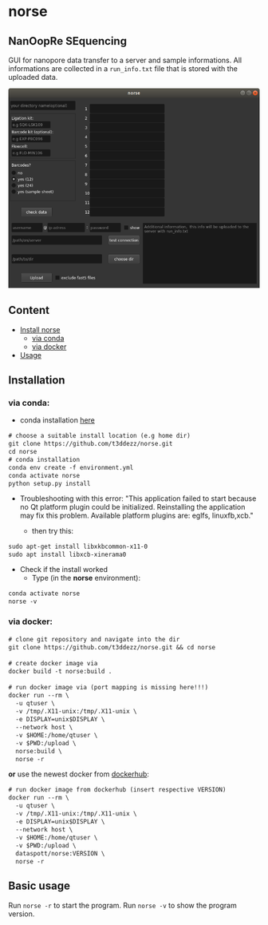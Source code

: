 # norse

##  **N**an**O**op**R**e **SE**quencing 
GUI for nanopore data transfer to a server and sample informations. All informations are collected in a `run_info.txt` file that is stored with the uploaded data.

![screen](data/interface.png)

## Content
  * [Install norse](#installation)
    * [via conda](#via-conda:)
    * [via docker](#via-docker:)
  * [Usage](#basic-usage)


## Installation
### via conda:
+ conda installation [here](https://docs.conda.io/en/latest/miniconda.html#system-requirements)

```shell=
# choose a suitable install location (e.g home dir)
git clone https://github.com/t3ddezz/norse.git
cd norse
# conda installation
conda env create -f environment.yml
conda activate norse
python setup.py install
````

* Troubleshooting with this error: "This application failed to start
because no Qt platform plugin could be initialized. 
Reinstalling the application may fix this problem.
Available platform plugins are: eglfs, linuxfb,xcb."

  * then try this:

```shell=
sudo apt-get install libxkbcommon-x11-0
sudo apt install libxcb-xinerama0
``` 


* Check if the install worked
  * Type (in the <strong>norse</strong> environment):

```
conda activate norse
norse -v
```

### via docker:
```
# clone git repository and navigate into the dir
git clone https://github.com/t3ddezz/norse.git && cd norse

# create docker image via
docker build -t norse:build .

# run docker image via (port mapping is missing here!!!)
docker run --rm \
  -u qtuser \
  -v /tmp/.X11-unix:/tmp/.X11-unix \
  -e DISPLAY=unix$DISPLAY \
  --network host \
  -v $HOME:/home/qtuser \
  -v $PWD:/upload \
  norse:build \
  norse -r
```
**or**
use the newest docker from [dockerhub](https://hub.docker.com/repository/docker/dataspott/norse/general):
```
# run docker image from dockerhub (insert respective VERSION)
docker run --rm \
  -u qtuser \
  -v /tmp/.X11-unix:/tmp/.X11-unix \
  -e DISPLAY=unix$DISPLAY \
  --network host \
  -v $HOME:/home/qtuser \
  -v $PWD:/upload \
  dataspott/norse:VERSION \
  norse -r
```

## Basic usage

Run `norse -r` to start the program.
Run `norse -v` to show the program version.

